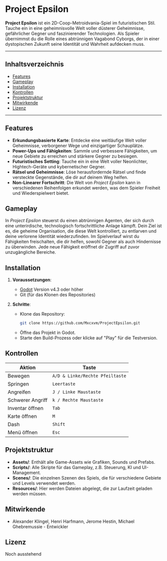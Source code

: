 # Project Epsilon

**Project Epsilon** ist ein 2D-Coop-Metroidvania-Spiel im futuristischen Stil. 
Tauche ein in eine geheimnisvolle Welt voller düsterer Geheimnisse, gefährlicher Gegner und faszinierender Technologien. 
Als Spieler übernimmst du die Rolle eines abtrünnigen Vagabond Cyborgs, der in einer dystopischen Zukunft seine Identität und Wahrheit aufdecken muss.

---

## Inhaltsverzeichnis

- [Features](#features)
- [Gameplay](#gameplay)
- [Installation](#installation)
- [Kontrollen](#kontrollen)
- [Projektstruktur](#projektstruktur)
- [Mitwirkende](#mitwirkende)
- [Lizenz](#lizenz)

---

## Features

- **Erkundungsbasierte Karte**: Entdecke eine weitläufige Welt voller Geheimnisse, verborgener Wege und einzigartiger Schauplätze.
- **Power-Ups und Fähigkeiten**: Sammle und verbessere Fähigkeiten, um neue Gebiete zu erreichen und stärkere Gegner zu besiegen.
- **Futuristisches Setting**: Tauche ein in eine Welt voller Neonlichter, Hightech-Geräte und kybernetischer Gegner.
- **Rätsel und Geheimnisse**: Löse herausfordernde Rätsel und finde versteckte Gegenstände, die dir auf deinem Weg helfen.
- **Non-Linearer Fortschritt**: Die Welt von *Project Epsilon* kann in verschiedenen Reihenfolgen erkundet werden, was dem Spieler Freiheit und Wiederspielwert bietet.

## Gameplay

In *Project Epsilon* steuerst du einen abtrünnigen Agenten, der sich durch eine unterirdische, technologisch fortschrittliche Anlage kämpft. Dein Ziel ist es, die geheime Organisation, die diese Welt kontrolliert, zu entlarven und deine verlorene Identität wiederzufinden. Im Spielverlauf wirst du Fähigkeiten freischalten, die dir helfen, sowohl Gegner als auch Hindernisse zu überwinden. Jede neue Fähigkeit eröffnet dir Zugriff auf zuvor unzugängliche Bereiche.

## Installation

1. **Voraussetzungen**:
   - [Godot](https://godotengine.org/) Version v4.3 oder höher
   - Git (für das Klonen des Repositories)

2. **Schritte**:
   - Klone das Repository:
     ```bash
     git clone https://github.com/Mxcxvm/ProjectEpsilon.git
     ```
   - Öffne das Projekt in Godot.
   - Starte den Build-Prozess oder klicke auf "Play" für die Testversion.

## Kontrollen

| Aktion                 | Taste                          |
|------------------------|--------------------------------|
| Bewegen                | `A/D & Linke/Rechte Pfeiltaste`|
| Springen               | `Leertaste`                    |
| Angreifen              | `J / Linke Maustaste`          |
| Schwerer Angriff       | `k / Rechte Maustaste`         |
| Inventar öffnen        | `Tab`                          |
| Karte öffnen           | `M`                            |
| Dash                   | `Shift`                        |
| Menü öffnen            | `Esc`                          |

## Projektstruktur

- **Assets/**: Enthält alle Game-Assets wie Grafiken, Sounds und Prefabs.
- **Scripts/**: Alle Skripte für das Gameplay, z.B. Steuerung, KI und UI-Management.
- **Scenes/**: Die einzelnen Szenen des Spiels, die für verschiedene Gebiete und Levels verwendet werden.
- **Resources/**: Hier werden Dateien abgelegt, die zur Laufzeit geladen werden müssen.

## Mitwirkende

- Alexander Klingel, Henri Harfmann, Jerome Hestin, Michael Ghebremussie - Entwickler

## Lizenz
Noch ausstehend
